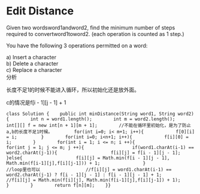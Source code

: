 # Edit Distance

Given two wordsword1andword2, find the minimum number of steps required to convertword1toword2. \(each operation is counted as 1 step.\)

You have the following 3 operations permitted on a word:

a\) Insert a character  
b\) Delete a character  
c\) Replace a character  
分析

长度不足1的时候不能进入循环，所以初始化还是放外面。

c的情况是f\[i - 1\]\[j - 1\] + 1

```text
class Solution {    public int minDistance(String word1, String word2) {        int n = word1.length();        int m = word2.length();        int[][] f = new int[n + 1][m + 1];        //不能在循环里初始化，是为了防止a,b的长度不足1时候。        for(int i=0; i< m+1; i++){            f[0][i] = i;         }        for(int i=0; i<n+1; i++){            f[i][0] = i;        }        for(int i = 1; i <= n; i ++){                        for(int j = 1; j <= m; j ++){                  if(word1.charAt(i-1) == word2.charAt(j-1)){                    f[i][j] = f[i - 1][j - 1];                }else{                    f[i][j] = Math.min(f[i - 1][j - 1], Math.min(f[i-1][j],f[i][j-1])) + 1;                }                //loop里也可以                 //f[i][j] = word1.charAt(i-1) == word2.charAt(j-1) ? f[i - 1][j - 1] : f[i - 1][j - 1] + 1;                                 //f[i][j] = Math.min(f[i][j], Math.min(f[i-1][j],f[i][j-1]) + 1);            }        }        return f[n][m];    }}
```

